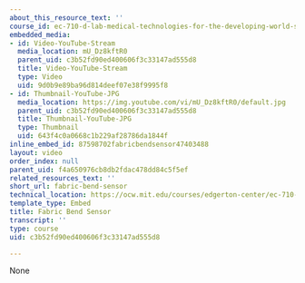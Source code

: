 ```yaml
---
about_this_resource_text: ''
course_id: ec-710-d-lab-medical-technologies-for-the-developing-world-spring-2010
embedded_media:
- id: Video-YouTube-Stream
  media_location: mU_Dz8kftR0
  parent_uid: c3b52fd90ed400606f3c33147ad555d8
  title: Video-YouTube-Stream
  type: Video
  uid: 9d0b9e89ba96d814deef07e38f9995f8
- id: Thumbnail-YouTube-JPG
  media_location: https://img.youtube.com/vi/mU_Dz8kftR0/default.jpg
  parent_uid: c3b52fd90ed400606f3c33147ad555d8
  title: Thumbnail-YouTube-JPG
  type: Thumbnail
  uid: 643f4c0a0668c1b229af28786da1844f
inline_embed_id: 87598702fabricbendsensor47403488
layout: video
order_index: null
parent_uid: f4a650976cb8db2fdac478dd84c5f5ef
related_resources_text: ''
short_url: fabric-bend-sensor
technical_location: https://ocw.mit.edu/courses/edgerton-center/ec-710-d-lab-medical-technologies-for-the-developing-world-spring-2010/projects/baby-trackr/cloth-patch/fabric-bend-sensor
template_type: Embed
title: Fabric Bend Sensor
transcript: ''
type: course
uid: c3b52fd90ed400606f3c33147ad555d8

---
```

None